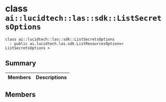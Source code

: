 # class `ai::lucidtech::las::sdk::ListSecretsOptions` 

```
class ai::lucidtech::las::sdk::ListSecretsOptions
  : public ai.lucidtech.las.sdk.ListResourcesOptions< ListSecretsOptions >
```  

## Summary

 Members                        | Descriptions                                
--------------------------------|---------------------------------------------

## Members


